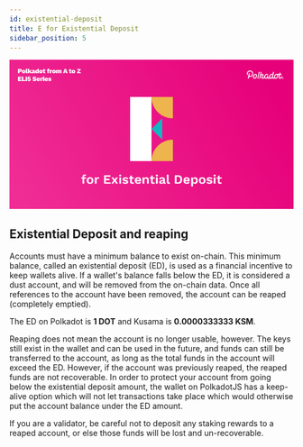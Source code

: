 ```yaml
---
id: existential-deposit
title: E for Existential Deposit
sidebar_position: 5
---
```


![E for Existential Deposit](assets/E.png)

## Existential Deposit and reaping

Accounts must have a minimum balance to exist on-chain. This minimum balance, called an existential deposit (ED), is used as a financial incentive to keep wallets alive. If a wallet's balance falls below the ED, it is considered a dust account, and will be removed from the on-chain data. Once all references to the account have been removed, the account can be reaped (completely emptied). 

The ED on Polkadot is **1 DOT** and Kusama is **0.0000333333 KSM**. 

Reaping does not mean the account is no longer usable, however. The keys still exist in the wallet and can be used in the future, and funds can still be transferred to the account, as long as the total funds in the account will exceed the ED. However, if the account was previously reaped, the reaped funds are not recoverable. In order to protect your account from going below the existential deposit amount, the wallet on PolkadotJS has a keep-alive option which will not let transactions take place which would otherwise put the account balance under the ED amount. 

If you are a validator, be careful not to deposit any staking rewards to a reaped account, or else those funds will be lost and un-recoverable.
